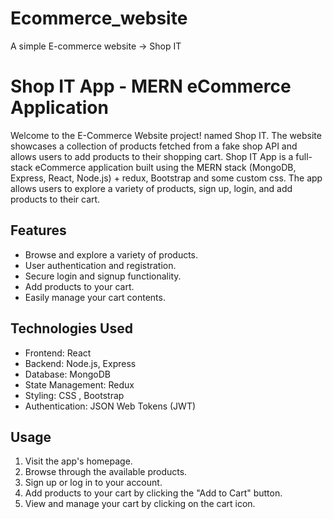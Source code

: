 # Ecommerce_website
A simple E-commerce website -> Shop IT

# Shop IT App - MERN eCommerce Application

Welcome to the E-Commerce Website project! named  Shop IT.
The website showcases a collection of products fetched from a fake shop API and allows users to add products to their shopping cart.
Shop IT App is a full-stack eCommerce application built using the MERN stack (MongoDB, Express, React, Node.js) + redux,  Bootstrap and some custom css.
The app allows users to explore a variety of products, sign up, login, and add products to their cart.

## Features

- Browse and explore a variety of products.
- User authentication and registration.
- Secure login and signup functionality.
- Add products to your cart.
- Easily manage your cart contents.


## Technologies Used

- Frontend: React
- Backend: Node.js, Express
- Database: MongoDB
- State Management: Redux 
- Styling: CSS , Bootstrap
- Authentication: JSON Web Tokens (JWT)

## Usage

1. Visit the app's homepage.
2. Browse through the available products.
3. Sign up or log in to your account.
4. Add products to your cart by clicking the "Add to Cart" button.
5. View and manage your cart by clicking on the cart icon.
